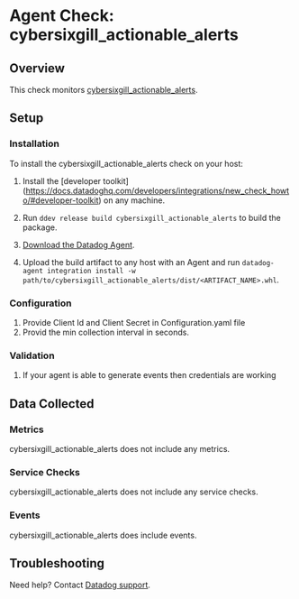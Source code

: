 # Agent Check: cybersixgill_actionable_alerts

## Overview

This check monitors [cybersixgill_actionable_alerts][1].

## Setup

### Installation

To install the cybersixgill_actionable_alerts check on your host:


1. Install the [developer toolkit]
(https://docs.datadoghq.com/developers/integrations/new_check_howto/#developer-toolkit)
 on any machine.

2. Run `ddev release build cybersixgill_actionable_alerts` to build the package.

3. [Download the Datadog Agent][2].

4. Upload the build artifact to any host with an Agent and
 run `datadog-agent integration install -w
 path/to/cybersixgill_actionable_alerts/dist/<ARTIFACT_NAME>.whl`.

### Configuration

1. Provide Client Id and Client Secret in Configuration.yaml file
2. Provid the min collection interval in seconds.

### Validation

1. If your agent is able to generate events then credentials are working

## Data Collected

### Metrics

cybersixgill_actionable_alerts does not include any metrics.

### Service Checks

cybersixgill_actionable_alerts does not include any service checks.

### Events

cybersixgill_actionable_alerts does include events.

## Troubleshooting

Need help? Contact [Datadog support][3].

[1]: **LINK_TO_INTEGRATION_SITE**
[2]: https://app.datadoghq.com/account/settings#agent
[3]: https://docs.datadoghq.com/agent/kubernetes/integrations/
[4]: https://github.com/DataDog/integrations-extras/blob/master/cybersixgill_actionable_alerts/datadog_checks/cybersixgill_actionable_alerts/data/conf.yaml.example
[5]: https://docs.datadoghq.com/agent/guide/agent-commands/#start-stop-and-restart-the-agent
[6]: https://docs.datadoghq.com/agent/guide/agent-commands/#agent-status-and-information
[7]: https://github.com/DataDog/integrations-extras/blob/master/cybersixgill_actionable_alerts/metadata.csv
[8]: https://github.com/DataDog/integrations-extras/blob/master/cybersixgill_actionable_alerts/assets/service_checks.json
[9]: https://docs.datadoghq.com/help/

